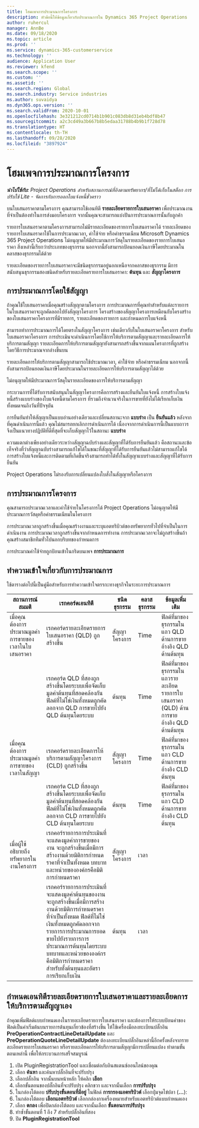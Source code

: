 ```yaml
---
title: โฮมเพจการประมาณการโครงการ
description: หัวข้อนี้ให้ข้อมูลเกี่ยวกับประมาณการใน Dynamics 365 Project Operations
author: ruhercul
manager: AnnBe
ms.date: 09/18/2020
ms.topic: article
ms.prod: ''
ms.service: dynamics-365-customerservice
ms.technology: ''
audience: Application User
ms.reviewer: kfend
ms.search.scope: ''
ms.custom: ''
ms.assetid: ''
ms.search.region: Global
ms.search.industry: Service industries
ms.author: suvaidya
ms.dyn365.ops.version: ''
ms.search.validFrom: 2020-10-01
ms.openlocfilehash: 3e321212cd0714b1b901c083db8d31eb4bdf8b47
ms.sourcegitcommit: a2c3cd49a3b667b8b5edaa31788b4b9b1f728d78
ms.translationtype: HT
ms.contentlocale: th-TH
ms.lasthandoff: 09/28/2020
ms.locfileid: "3897924"
---
```

# <a name="estimating-projects-home-page"></a>โฮมเพจการประมาณการโครงการ

_**นำไปใช้กับ:** Project Operations สำหรับสถานการณ์ที่อิงตามทรัพยากร/ที่ไม่ได้เก็บในสต็อก การปรับใช้ Lite - จัดการกับการออกใบแจ้งหนี้ชั่วคราว_

บนใบเสนอราคาตามโครงการ คุณสามารถใช้เอนทิตี **รายละเอียดรายการใบเสนอราคา** เพื่อประมาณงานที่จำเป็นต้องทำในการส่งมอบโครงการ จากนั้นคุณจะสามารถแบ่งปันการประมาณการนั้นกับลูกค้า

รายการใบเสนอราคาตามโครงการสามารถไม่มีรายละเอียดของรายการใบเสนอราคาได้ รายละเอียดของรายการใบเสนอราคาใช้ในการประมาณเวลา, ค่าใช้จ่าย หรือค่าธรรมเนียม Microsoft Dynamics 365 Project Operations ไม่อนุญาตให้มีประมาณการวัสดุในรายละเอียดของรายการใบเสนอราคา สิ่งเหล่านี้เรียกว่าประเภทของธุรกรรม นอกจากนี้ยังสามารถป้อนยอดเงินภาษีโดยประมาณในคลาสของธุรกรรมได้ด้วย

รายละเอียดของรายการใบเสนอราคาจะมีชนิดธุรกรรมอยู่นอกเหนือจากคลาสของธุรกรรม มีการสนับสนุนธุรกรรมสองชนิดสำหรับรายละเอียดรายการใบเสนอราคา: **ต้นทุน** และ **สัญญาโครงการ**

## <a name="estimate-by-using-a-contract"></a>การประมาณการโดยใช้สัญญา

ถ้าคุณใช้ใบเสนอราคาเมื่อคุณสร้างสัญญาตามโครงการ การประมาณการที่คุณทำสำหรับแต่ละรายการในใบเสนอราคาจะถูกคัดลอกไปยังสัญญาโครงการ โครงสร้างของสัญญาโครงการเหมือนกับโครงสร้างของใบเสนอราคาโครงการที่มีรายการ, รายละเอียดของรายการ และกำหนดการใบแจ้งหนี้

สามารถทำการประมาณการได้โดยตรงในสัญญาโครงการ เช่นเดียวกับในใบเสนอราคาโครงการ สำหรับใบเสนอราคาโครงการ การประเมินจะดำเนินการโดยใช้การให้บริการตามสัญญาและรายละเอียดการให้บริการตามสัญญา รายละเอียดการให้บริการตามสัญญายังสามารถสร้างขึ้นจากแผนโครงการที่ถูกสร้างโดยวิธีการประมาณจากล่างขึ้นบน

รายละเอียดการให้บริการตามสัญญาสามารถใช้ประมาณเวลา, ค่าใช้จ่าย หรือค่าธรรมเนียม นอกจากนี้ยังสามารถป้อนยอดเงินภาษีโดยประมาณในรายละเอียดการให้บริการตามสัญญาได้ด้วย

ไม่อนุญาตให้มีประมาณการวัสดุในรายละเอียดของการให้บริการตามสัญญา

กระบวนการที่ได้รับการสนับสนุนในสัญญาโครงการคือการสร้างและยืนยันใบแจ้งหนี้ การสร้างใบแจ้งหนี้สร้างแบบร่างของใบแจ้งหนี้ตามโครงการ ที่รวมถึงจำนวนจริงในการขายที่ยังไม่ได้เรียกเก็บเงินทั้งหมดจนถึงวันที่ปัจจุบัน

การยืนยันทำให้สัญญาเป็นแบบอ่านอย่างเดียวและเปลี่ยนสถานะจาก **แบบร่าง** เป็น **ยืนยันแล้ว** หลังจากที่คุณดำเนินการนี้แล้ว คุณไม่สมารถยกเลิกการดำเนินการได้ เนื่องจากการดำเนินการนี้เป็นแบบถาวร จึงเป็นแนวทางปฏิบัติที่ดีที่สุดที่จะเก็บสัญญาไว้ในสถานะ **แบบร่าง**

ความแตกต่างเพียงอย่างเดียวระหว่างสัญญาฉบับร่างและสัญญาที่ได้รับการยืนยันแล้ว คือสถานะและข้อเท็จจริงที่ว่าสัญญาฉบับร่างสามารถแก้ไขได้ในขณะที่สัญญาที่ได้รับการยืนยันแล้วไม่สามารถแก้ไขได้ การสร้างใบแจ้งหนี้และการติดตามที่เกิดขึ้นจริงสามารถทำได้ทั้งในสัญญาแบบร่างและสัญญาที่ได้รับการยืนยัน

Project Operations ไม่รองรับการเปลี่ยนแปลงใบสั่งในสัญญาหรือโครงการ

## <a name="estimating-projects"></a>การประมาณการโครงการ

คุณสามารถประมาณเวลาและค่าใช้จ่ายในโครงการได้ Project Operations ไม่อนุญาตให้มีประมาณการวัสดุหรือค่าธรรมเนียมในโครงการ

การประมาณเวลาถูกสร้างขึ้นเมื่อคุณสร้างงานและระบุแอตทริบิวต์ของทรัพยากรทั่วไปที่จำเป็นในการดำเนินงาน การประมาณเวลาถูกสร้างขึ้นจากกำหนดการทำงาน การประมาณเวลาจะไม่ถูกสร้างขึ้นถ้าคุณสร้างสมาชิกทีมทั่วไปนอกบริบทของกำหนดการ

การประมาณค่าใช้จ่ายถูกป้อนเข้าในกริดบนเพจ **การประมาณการ**

## <a name="understanding-estimation"></a>ทำความเข้าใจเกี่ยวกับการประมาณการ

ใช้ตารางต่อไปนี้เป็นคู่มือสำหรับการทำความเข้าใจตรรกะทางธุรกิจในระยะการประมาณการ

| สถานการณ์สมมติ                                                                                                                                                                                                                                                                                                                                          | เรกคอร์ดเอนทิตี                                                                                                                                                                                                       | ชนิดธุรกรรม | คลาสธุรกรรม | ข้อมูลเพิ่มเติม                                                            |
|---------------------------------------------------------------------------------------------------------------------------------------------------------------------------------------------------------------------------------------------------------------------------------------------------------------------------------------------------|---------------------------------------------------------------------------------------------------------------------------------------------------------------------------------------------------------------------|------------------|-------------|-----------------------------------------------------------------------------------|
| เมื่อคุณต้องการประมาณมูลค่าการขายของเวลาในใบเสนอราคา                                                                                                                                                                                                                                                                                    | เรกคอร์ดรายละเอียดรายการใบเสนอราคา (QLD) ถูกสร้างขึ้น                                                                                                                                                                               | สัญญาโครงการ | Time        | ฟิลด์ที่มาของธุรกรรมในแถว QLD ด้านการขายอ้างอิง QLD ด้านต้นทุน |
|                                                                                                                                                                                                                                                                                     | เรกคอร์ด QLD ที่สองถูกสร้างขึ้นโดยระบบเพื่อจัดเก็บมูลค่าต้นทุนที่สอดคล้องกัน ฟิลด์ที่ไม่ใช่เงินทั้งหมดถูกคัดลอกจาก QLD การขายไปยัง QLD ต้นทุนโดยระบบ                                                                                                                                                                               | ต้นทุน | Time        | ฟิลด์ที่มาของธุรกรรมในแถวรายละเอียดรายการใบเสนอราคา (QLD) ด้านการขายอ้างอิง QLD ด้านต้นทุน |
| เมื่อคุณต้องการประมาณมูลค่าการขายของเวลาในสัญญา                                                                                                                                                                                                                                                                                 | เรกคอร์ดรายละเอียดการให้บริการตามสัญญาโครงการ (CLD) ถูกสร้างขึ้น                                                                                                                                                                    | สัญญาโครงการ | Time        | ฟิลด์ที่มาของธุรกรรมในแถว CLD ด้านการขายอ้างอิง CLD ต้นทุน      |
|                                                                                                                                                                                                                                                                                  | เรกคอร์ด CLD ที่สองถูกสร้างขึ้นโดยระบบเพื่อจัดเก็บมูลค่าต้นทุนที่สอดคล้องกัน ฟิลด์ที่ไม่ใช่เงินทั้งหมดถูกคัดลอกจาก CLD การขายไปยัง CLD ต้นทุนโดยระบบ                                                                                                                                                                    | ต้นทุน | Time        | ฟิลด์ที่มาของธุรกรรมในแถว CLD ด้านการขายอ้างอิง CLD ต้นทุน      |
| เมื่อผู้ใช้อธิบายถึงทรัพยากรในงานโครงการ                                                                                                                                                                                                                                                                                            | เรกคอร์รายการการประเมินที่จะแสดงมูลค่าการขายของงาน จะถูกสร้างขึ้นเมื่อมีการสร้างงานด้วยมิติการกำหนดราคาที่จำเป็นทั้งหมด บทบาทและหน่วยขององค์กรคือมิติการกำหนดราคา | สัญญาโครงการ | เวลา        |                                                                                   |
|     | เรกคอร์รายการการประเมินที่จะแสดงมูลค่าต้นทุนของงาน จะถูกสร้างขึ้นเมื่อมีการสร้างงานด้วยมิติการกำหนดราคาที่จำเป็นทั้งหมด ฟิลด์ที่ไม่ใช่เงินทั้งหมดถูกคัดลอกจาก รายการการประมาณการยอดขายไปยังรายการการประมาณการต้นทุนโดยระบบ บทบาทและหน่วยขององค์กรคือมิติการกำหนดราคาสำหรับทั้งต้นทุนและอัตราการเรียกเก็บเงิน                                                                                                                                                                                                                | ต้นทุน             | เวลา           |                                                                                   |



## <a name="customize-the-quote-line-detail-and-contract-line-detail-entities"></a>กำหนดเอนทิตีรายละเอียดรายการใบเสนอราคาและรายละเอียดการให้บริการตามสัญญาเอง

ถ้าคุณเพิ่มฟิลด์แบบกำหนดเองในรายละเอียดรายการใบเสนอราคา และต้องการให้ระบบป้อนค่าของฟิลด์เป็นค่าเริ่มต้นบนรายการต้นทุนเกี่ยวข้องที่สร้างขึ้น ให้ใช้เครื่องมือลงทะเบียนปลั๊กอิน **PreOperationContractLineDetailUpdate** และ **PreOperationQuoteLineDetailUpdate** ต้องลงทะเบียนปลั๊กอินเหล่านี้อีกครั้งหลังจากรายละเอียดรายการใบเสนอราคา หรือรายละเอียดการให้บริการตามสัญญามีการเปลี่ยนแปลง ทำตามขั้นตอนเหล่านี้ เพื่อให้กระบวนการเสร็จสมบูรณ์

1. เปิด PluginRegistrationTool และเชื่อมต่อกับอินสแตนซ์ออนไลน์ของคุณ
2. เลือก **ค้นหา** และค้นหาปลั๊กอินที่จะปรับปรุง
3. เลือกปลั๊กอิน จากนั้นบนหน้าหลัก ให้คลิก **เลือก**
4. เลือกขั้นตอนของปลั๊กอินที่จะปรับปรุง คลิกขวา และจากนั้นเลือก **การปรับปรุง**
5. ในกล่องโต้ตอบ **ปรับปรุงขั้นตอนที่มีอยู่** ในฟิลด์ **การกรองแอตทริบิวต์** เลือกปุ่มจุดไข่ปลา (**...**):
6. ในกล่องโต้ตอบ **เลือกแอตทริบิวต์** เลือกกล่องกาเครื่องหมายสำหรับแอตทริบิวต์แบบกำหนดเอง
7. เลือก **ตกลง** เพื่อปิดกล่องโต้ตอบ และจากนั้นเลือก **ขั้นตอนการปรับปรุง**
8. ทำซ้ำขั้นตอนที่ 1 ถึง 7 สำหรับปลั๊กอินที่สอง
9. ปิด **PluginRegistrationTool**
